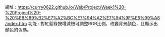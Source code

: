 網址 : https://curry0622.github.io/Web/Project/Week1%20-%20Project%20-%20%E8%89%B2%E7%A2%BC%E7%94%A2%E7%94%9F%E5%99%A8/index.htm
功能 : 對紅藍綠按增減鈕可調整RGB比例，改變背景顏色，且顯示出顏色的色碼。
